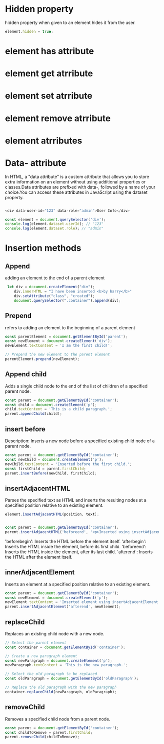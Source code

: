 # Hidden property
hidden property when given to an element hides it from the user.

```js
element.hidden = true;
```

# element has attribute
# element get atrribute
# element set atrribute
# element remove atrribute
# element atrributes

# Data- attribute
In HTML, a "data attribute" is a custom attribute that allows you to store extra information on an element without using additional properties or classes.Data attributes are prefixed with data-, followed by a name of your choice.You can access these attributes in JavaScript using the dataset property.

```js

<div data-user-id="123" data-role="admin">User Info</div>

const element = document.querySelector('div');
console.log(element.dataset.userId); // "123"
console.log(element.dataset.role); // "admin"
```

# Insertion methods

## Append
adding an element to the end of a parent element

```js
 let div = document.createElement("div");
    div.innerHTML = "I have been inserted <b>by harry</b>"
    div.setAttribute("class", "created");
    document.querySelector(".container").append(div);
```

## Prepend 
refers to adding an element to the beginning of a parent element

```js
const parentElement = document.getElementById('parent');
const newElement = document.createElement('div');
newElement.textContent = 'I am the first child!';

// Prepend the new element to the parent element
parentElement.prepend(newElement);
```

## Append child
Adds a single child node to the end of the list of children of a specified parent node.

```js
const parent = document.getElementById('container');
const child = document.createElement('p');
child.textContent = 'This is a child paragraph.';
parent.appendChild(child);
```

## insert before 
Description: Inserts a new node before a specified existing child node of a parent node.

```js
const parent = document.getElementById('container');
const newChild = document.createElement('p');
newChild.textContent = 'Inserted before the first child.';
const firstChild = parent.firstChild;
parent.insertBefore(newChild, firstChild);
```

## insertAdjacentHTML
Parses the specified text as HTML and inserts the resulting nodes at a specified position relative to an existing element.


```js
element.insertAdjacentHTML(position, text);


const parent = document.getElementById('container');
parent.insertAdjacentHTML('beforeend', '<p>Inserted using insertAdjacentHTML.</p>');
```

'beforebegin': Inserts the HTML before the element itself.
'afterbegin': Inserts the HTML inside the element, before its first child.
'beforeend': Inserts the HTML inside the element, after its last child.
'afterend': Inserts the HTML after the element itself.

## innerAdjacentElement
Inserts an element at a specified position relative to an existing element.

```js
const parent = document.getElementById('container');
const newElement = document.createElement('p');
newElement.textContent = 'Inserted element using insertAdjacentElement.';
parent.insertAdjacentElement('afterend', newElement);
```

## replaceChild
Replaces an existing child node with a new node.


```js
// Select the parent element
const container = document.getElementById('container');

// Create a new paragraph element
const newParagraph = document.createElement('p');
newParagraph.textContent = 'This is the new paragraph.';

// Select the old paragraph to be replaced
const oldParagraph = document.getElementById('oldParagraph');

// Replace the old paragraph with the new paragraph
container.replaceChild(newParagraph, oldParagraph);
```

## removeChild
Removes a specified child node from a parent node.

```js
const parent = document.getElementById('container');
const childToRemove = parent.firstChild;
parent.removeChild(childToRemove);
```


